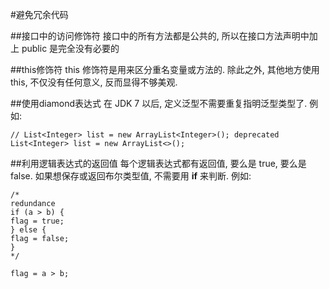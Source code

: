 #避免冗余代码

##接口中的访问修饰符
接口中的所有方法都是公共的, 所以在接口方法声明中加上 public 是完全没有必要的

##this修饰符
this 修饰符是用来区分重名变量或方法的. 除此之外, 其他地方使用 this, 不仅没有任何意义, 反而显得不够美观.

##使用diamond表达式
在 JDK 7 以后, 定义泛型不需要重复指明泛型类型了.
例如:
```
// List<Integer> list = new ArrayList<Integer>(); deprecated
List<Integer> list = new ArrayList<>();
```

##利用逻辑表达式的返回值
每个逻辑表达式都有返回值, 要么是 true, 要么是 false. 如果想保存或返回布尔类型值, 不需要用 **if** 来判断.
例如:
```
/*
redundance
if (a > b) {
flag = true;
} else {
flag = false;
}
*/
        
flag = a > b;
```
